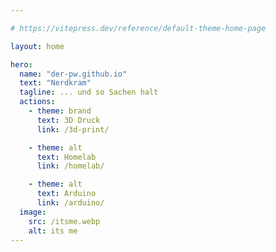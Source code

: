 ```yaml
---

# https://vitepress.dev/reference/default-theme-home-page

layout: home

hero:
  name: "der-pw.github.io"
  text: "Nerdkram"
  tagline: ... und so Sachen halt
  actions:
    - theme: brand
      text: 3D Druck
      link: /3d-print/

    - theme: alt
      text: Homelab
      link: /homelab/

    - theme: alt
      text: Arduino
      link: /arduino/
  image:
    src: /itsme.webp
    alt: its me
---
```


<style>
:root {
  --vp-home-hero-name-color: transparent;
  --vp-home-hero-name-background: -webkit-linear-gradient(120deg, #bd34fe 30%, #41d1ff);

  --vp-home-hero-image-background-image: linear-gradient(-45deg, #bd34fe 50%, #47caff 50%);
  --vp-home-hero-image-filter: blur(44px);
}

@media (min-width: 640px) {
  :root {
    --vp-home-hero-image-filter: blur(56px);
  }
}

@media (min-width: 960px) {
  :root {
    --vp-home-hero-image-filter: blur(68px);
  }
}
</style>